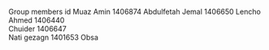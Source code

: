 Group members                 id
Muaz Amin                     1406874
Abdulfetah Jemal              1406650 
Lencho Ahmed                  1406440                  
Chuider                       1406647                                                         
Nati gezagn                   1401653
Obsa       
